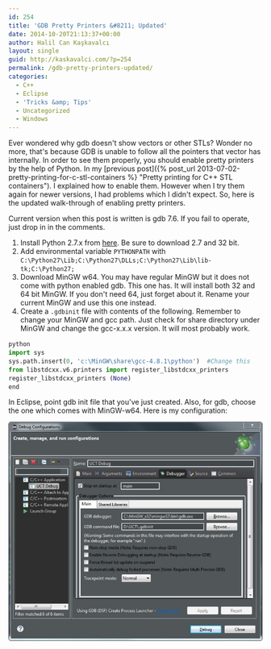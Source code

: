 ```yaml
---
id: 254
title: 'GDB Pretty Printers &#8211; Updated'
date: 2014-10-20T21:13:37+00:00
author: Halil Can Kaşkavalcı
layout: single
guid: http://kaskavalci.com/?p=254
permalink: /gdb-pretty-printers-updated/
categories:
  - C++
  - Eclipse
  - 'Tricks &amp; Tips'
  - Uncategorized
  - Windows
---
```

Ever wondered why gdb doesn't show vectors or other STLs? Wonder no more, that's because GDB is unable to follow all the pointers that vector has internally. In order to see them properly, you should enable pretty printers by the help of Python. In my [previous post]({% post_url 2013-07-02-pretty-printing-for-c-stl-containers %} "Pretty printing for C++ STL containers"). I explained how to enable them. However when I try them again for newer versions, I had problems which I didn't expect. So, here is the updated walk-through of enabling pretty printers.

Current version when this post is written is gdb 7.6. If you fail to operate, just drop in in the comments.

  1. Install Python 2.7.x from [here](https://www.python.org/downloads). Be sure to download 2.7 and 32 bit.
  2. Add environmental variable `PYTHONPATH` with `C:\Python27\Lib;C:\Python27\DLLs;C:\Python27\Lib\lib-tk;C:\Python27;`
  3. Download MinGW w64. You may have regular MinGW but it does not come with python enabled gdb. This one has. It will install both 32 and 64 bit MinGW. If you don't need 64, just forget about it. Rename your current MinGW and use this one instead.
  4. Create a `.gdbinit` file with contents of the following. Remember to change your MinGW and gcc path. Just check for share directory under MinGW and change the gcc-x.x.x version. It will most probably work.

```python
python
import sys
sys.path.insert(0, 'c:\MinGW\share\gcc-4.8.1\python')  #Change this
from libstdcxx.v6.printers import register_libstdcxx_printers
register_libstdcxx_printers (None)
end
```

In Eclipse, point gdb init file that you've just created. Also, for gdb, choose the one which comes with MinGW-w64. Here is my configuration:

![](/wp-content/uploads/gdb-pretty.jpg)

